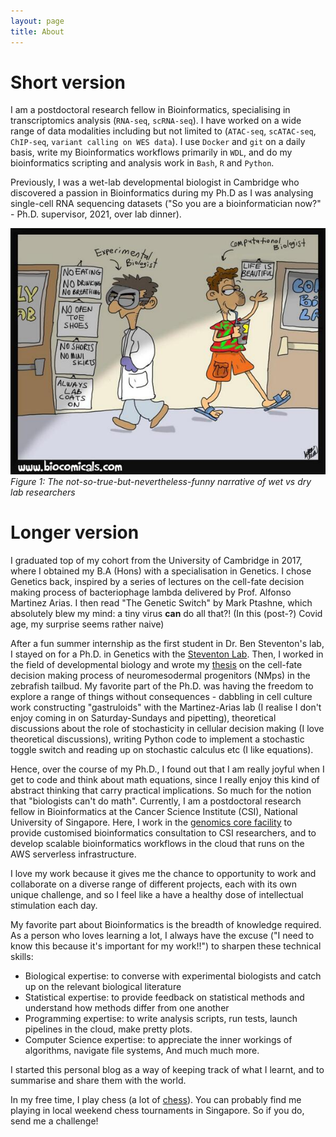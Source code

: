 ```yaml
---
layout: page
title: About
---
```


# Short version

I am a postdoctoral research fellow in Bioinformatics, specialising in transcriptomics analysis (`RNA-seq`, `scRNA-seq`). I have worked on a wide range of data modalities including but not limited to (`ATAC-seq`, `scATAC-seq`, `ChIP-seq`, `variant calling on WES data`). I use `Docker` and `git` on a daily basis, write my Bioinformatics workflows primarily in `WDL`, and do my bioinformatics scripting and analysis work in `Bash`, `R` and `Python`.

Previously, I was a wet-lab developmental biologist in Cambridge who discovered a passion in Bioinformatics during my Ph.D as I was analysing single-cell RNA sequencing datasets ("So you are a bioinformatician now?" - Ph.D. supervisor, 2021, over lab dinner).

![True Story](/assets/images/about/bioinfo_joke.jpeg)*Figure 1: The not-so-true-but-nevertheless-funny narrative of wet vs dry lab researchers*

# Longer version

I graduated top of my cohort from the University of Cambridge in 2017, where I obtained my B.A (Hons) with a specialisation in Genetics. I chose Genetics back, inspired by a series of lectures on the cell-fate decision making process of bacteriophage lambda delivered by Prof. Alfonso Martinez Arias. I then read "The Genetic Switch" by Mark Ptashne, which absolutely blew my mind: a tiny virus **can** do all that?! (In this (post-?) Covid age, my surprise seems rather naive)

After a fun summer internship as the first student in Dr. Ben Steventon's lab, I stayed on for a Ph.D. in Genetics with the [Steventon Lab](https://steventonlab.wordpress.com/). Then, I worked in the field of developmental biology and wrote my [thesis](https://www.repository.cam.ac.uk/handle/1810/331309?show=full) on the cell-fate decision making process of neuromesodermal progenitors (NMps) in the zebrafish tailbud. My favorite part of the Ph.D. was having the freedom to explore a range of things without consequences - dabbling in cell culture work constructing "gastruloids" with the Martinez-Arias lab (I realise I don't enjoy coming in on Saturday-Sundays and pipetting), theoretical discussions about the role of stochasticity in cellular decision making (I love theoretical discussions),  writing Python code to implement a stochastic toggle switch and reading up on stochastic calculus etc (I like equations).

Hence, over the course of my Ph.D., I found out that I am really joyful when I get to code and think about math equations, since I really enjoy this kind of abstract thinking that carry practical implications. So much for the notion that "biologists can't do math". Currently, I am a postdoctoral research fellow in Bioinformatics at the Cancer Science Institute (CSI), National University of Singapore. Here, I work in the [genomics core facility](https://gedac.org) to provide customised bioinformatics consultation to CSI researchers, and to develop scalable bioinformatics workflows in the cloud that runs on the AWS serverless infrastructure.

I love my work because it gives me the chance to opportunity to work and collaborate on a diverse range of different projects, each with its own unique challenge, and so I feel like a have a healthy dose of intellectual stimulation each day.

My favorite part about Bioinformatics is the breadth of knowledge required. As a person who loves learning a lot, I always have the excuse ("I need to know this because it's important for my work!!") to sharpen these technical skills:

- Biological expertise: to converse with experimental biologists and catch up on the relevant biological literature
- Statistical expertise: to provide feedback on statistical methods and understand how methods differ from one another
- Programming expertise: to write analysis scripts, run tests, launch pipelines in the cloud, make pretty plots.
- Computer Science expertise: to appreciate the inner workings of algorithms, navigate file systems,
And much much more.

I started this personal blog as a way of keeping track of what I learnt, and to summarise and
share them with the world.

In my free time, I play chess (a lot of [chess](https://lichess.org/@/bompipi95)). You can probably find me playing in local weekend chess tournaments in Singapore. So if you do, send me a challenge!
